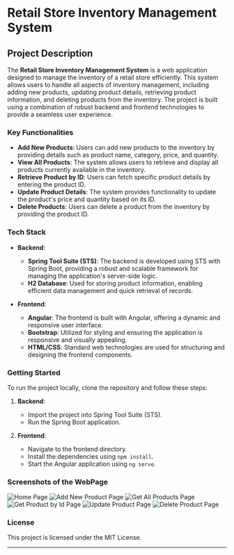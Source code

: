# Retail Store Inventory Management System

## Project Description

The **Retail Store Inventory Management System** is a web application designed to manage the inventory of a retail store efficiently. This system allows users to handle all aspects of inventory management, including adding new products, updating product details, retrieving product information, and deleting products from the inventory. The project is built using a combination of robust backend and frontend technologies to provide a seamless user experience.

### Key Functionalities

- **Add New Products**: Users can add new products to the inventory by providing details such as product name, category, price, and quantity.
- **View All Products**: The system allows users to retrieve and display all products currently available in the inventory.
- **Retrieve Product by ID**: Users can fetch specific product details by entering the product ID.
- **Update Product Details**: The system provides functionality to update the product's price and quantity based on its ID.
- **Delete Products**: Users can delete a product from the inventory by providing the product ID.

### Tech Stack

- **Backend**: 
  - **Spring Tool Suite (STS)**: The backend is developed using STS with Spring Boot, providing a robust and scalable framework for managing the application's server-side logic.
  - **H2 Database**: Used for storing product information, enabling efficient data management and quick retrieval of records.

- **Frontend**:
  - **Angular**: The frontend is built with Angular, offering a dynamic and responsive user interface.
  - **Bootstrap**: Utilized for styling and ensuring the application is responsive and visually appealing.
  - **HTML/CSS**: Standard web technologies are used for structuring and designing the frontend components.

### Getting Started

To run the project locally, clone the repository and follow these steps:

1. **Backend**:
   - Import the project into Spring Tool Suite (STS).
   - Run the Spring Boot application.

2. **Frontend**:
   - Navigate to the frontend directory.
   - Install the dependencies using `npm install`.
   - Start the Angular application using `ng serve`.

### Screenshots of the WebPage
![Home Page](https://github.com/user-attachments/assets/92336602-97c5-4f77-9a41-4d5089327997)
![Add New Product Page](https://github.com/user-attachments/assets/6898abcc-c5a4-48a1-beca-dcaf03ded9e4)
![Get All Products Page](https://github.com/user-attachments/assets/53eb7465-d1bf-495a-9e2e-20fb5f24860a)
![Get Product by Id Page](https://github.com/user-attachments/assets/bf689b10-4f29-430c-b377-876745f96110)
![Update Product Page](https://github.com/user-attachments/assets/afc294f1-aca6-4b79-8170-7702397e8369)
![Delete Product Page](https://github.com/user-attachments/assets/8ee09ed3-ff4a-4d42-9f45-ff9a1b2f9c7e)

### License

This project is licensed under the MIT License.

---






